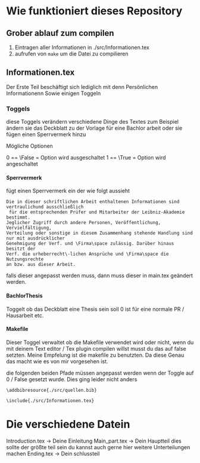 # Wie funktioniert dieses Repository 


## Grober ablauf zum compilen 

1. Eintragen aller Informationen in ./src/Informationen.tex
2. aufrufen von `make` um die Datei zu compilieren 


## Informationen.tex

Der Erste Teil beschäftigt sich lediglich mit denn Persönlichen Informationenn
Sowie einigen Toggeln 


### Toggels 
diese Toggels verändern verschiedene Dinge des Textes zum Beispiel ändern sie das Deckblatt zu der Vorlage für eine Bachlor arbeit oder sie fügen einen Sperrvermerk hinzu 

Mögliche Optionen 

0 == \False = Option wird ausgeschaltet 
1 == \True  = Option wird angeschaltet 

#### Sperrvermerk

fügt einen Sperrvermerk ein der wie folgt aussieht 

```
Die in dieser schriftlichen Arbeit enthaltenen Informationen sind vertraulichund ausschließlich
 für die entsprechenden Prüfer und Mitarbeiter der Leibniz-Akademie bestimmt.
Jeglicher Zugriff durch andere Personen, Veröffentlichung, Vervielfältigung,
Verteilung oder sonstige in diesem Zusammenhang stehende Handlung sind nur mit ausdrücklicher
Genehmigung der Verf. und \Firma\space zulässig. Darüber hinaus besitzt der
Verf. die urheberrecht\-lichen Ansprüche und \Firma\space die Nutzungsrechte
an bzw. aus dieser Arbeit.
```

falls dieser angepasst werden muss, dann muss dieser in main.tex geändert werden. 

#### BachlorThesis

Toggelt ob das Deckblatt eine Thesis sein soll 
0 ist für eine normale PR / Hausarbeit etc. 


#### Makefile 
Dieser Toggel verwaltet ob die Makefile verwendet wird oder nicht, wenn du mit deinem Text editor / Tex plugin compilen willst musst du das auf false setzten. 
Meine Empfelung ist die makefile zu benutzten. Da diese Genau das macht wie es von mir vorgesehen ist. 


die folgenden beiden Pfade müssen angepasst werden wenn der Toggle auf 0 / False gesetzt wurde. Dies ging leider nicht anders 
```
\addbibresource{./src/quellen.bib}
```
```
\include{./src/Informationen.tex}
```


# Die verschiedene Datein 

Introduction.tex -> Deine Einleitung 
Main_part.tex    -> Dein Hauptteil dies sollte der größte teil sein du kannst auch gerne hier weitere Unterteilungen machen 
Ending.tex       -> Dein schlussteil
